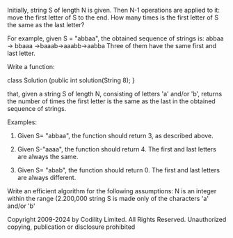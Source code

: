 Initially, string S of length N is given. Then N-1 operations are applied to it: move the first letter of S to the end. How many times is the first letter of S the same as the last letter?

For example, given S = "abbaa", the obtained sequence of strings is:
abbaa -> bbaaa ->baaab->aaabb->aabba
Three of them have the same first and last letter.

Write a function:

class Solution (public int solution(String 8); }

that, given a string S of length N, consisting of letters 'a' and/or 'b', returns the number of times the first letter is the same as the last in the obtained sequence of strings.

Examples:

1. Given S= "abbaa", the function should return 3, as described above.

2. Given S-"aaaa", the function should return 4. The first and last letters are always the same.

3. Given S= "abab", the function should return 0. The first and last letters are always different.

Write an efficient algorithm for the following assumptions: N is an integer within the range (2.200,000 string S is made only of the characters 'a' and/or 'b'

Copyright 2009-2024 by Codility Limited. All Rights Reserved. Unauthorized copying, publication or disclosure prohibited